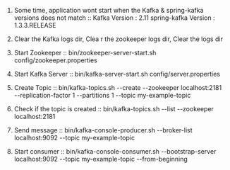 1) Some time, application wont start when the Kafka & spring-kafka versions does not match ::
	Kafka Version : 2.11
	spring-kafka Version : 1.3.3.RELEASE
 
2)  Clear the Kafka logs dir, 
	Clea	r the zookeeper logs dir,
	Clear the logs dir

3) Start Zookeeper :: 
	 bin/zookeeper-server-start.sh config/zookeeper.properties

4) Start Kafka Server :: 
	 bin/kafka-server-start.sh config/server.properties

5) Create Topic :: 
	 bin/kafka-topics.sh --create --zookeeper localhost:2181 --replication-factor 1 --partitions 1 --topic my-example-topic
	
6) Check if the topic is created :: 
	bin/kafka-topics.sh --list --zookeeper localhost:2181
	
7) Send message :: 
	bin/kafka-console-producer.sh --broker-list localhost:9092 --topic my-example-topic

8) Start consumer :: 
	bin/kafka-console-consumer.sh --bootstrap-server localhost:9092 --topic my-example-topic --from-beginning	